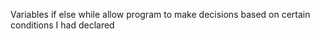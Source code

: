 Variables if else while  allow program to make decisions based on certain conditions I had declared
